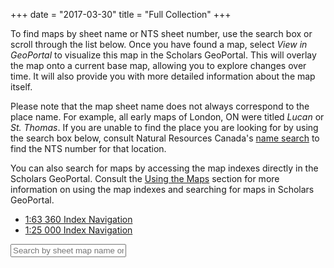 +++
date = "2017-03-30"
title = "Full Collection"
+++

To find maps by sheet name or NTS sheet number, use the search box or scroll through the list below. Once you have found a map, select _View in GeoPortal_ to visualize this map in the Scholars GeoPortal. This will overlay the map onto a current base map, allowing you to explore changes over time. It will also provide you with more detailed information about the map itself.

Please note that the map sheet name does not always correspond to the place name. For example, all early maps of London, ON were titled _Lucan_ or _St. Thomas_. If you are unable to find the place you are looking for by using the search box below, consult Natural Resources Canada's [name search](http://www4.rncan.gc.ca/search-place-names/search) to find the NTS number for that location. 

You can also search for maps by accessing the map indexes directly in the Scholars GeoPortal. Consult the [Using the Maps](../using-maps/) section for more information on using the map indexes and searching for maps in Scholars GeoPortal.

- [1:63 360 Index Navigation](http://geo.scholarsportal.info/#r/details/_uri@=564032357&_add:true)
- [1:25 000 Index Navigation](http://geo.scholarsportal.info/#r/details/_uri@=847590539&_add:true) 


<input placeholder="Search by sheet map name or NTS number" name="Place name search" id="index-filter" type="text" aria-label="Search by sheet map name"/>

<script>
// Import a json file (previously sorted by place name, then year) and display, keeping all of the items with the same place name displayed together

  $.getJSON("../combined_namesort.json", function(json) {

    // Create an array from the json file
    var jsontext = JSON.parse(JSON.stringify(json));
    var lines = '';

    for (var i = 0; i<jsontext.length; i++) {
      var title = jsontext[i].title.replace(/[^a-zA-Z0-9-_]/g, '');

      // if the title for the current item is not the same as the previous one, print the place name
      if (jsontext[ (i===0) ? (jsontext.length-1) : (i-1)].title !== jsontext[i].title) {
        lines += '<div>';
        lines += '<a class="toggle-mapsheets" href="" data-target="' + title + '-section">' + jsontext[i].title + ' <p class="hidden-sheet" aria-hidden="true"> ' + jsontext[i].sheet +'</p></a></div>';
      }

      lines += '<div class="' + title + '-section sheet-item">';
      lines += '<p>Year: ' + jsontext[i].year + ', ';
      lines += 'Sheet no. ' + jsontext[i].sheet + ' |';
      lines += '<a href="http://geo.scholarsportal.info/#r/details/_uri@=' + jsontext[i].fullname + '&_add:true" target="_blank"> View in GeoPortal<i class="fa fa-external-link" aria-hidden="true"></i></a>| ';
      lines += '<a href="https://ocul.on.ca/topomaps/map-images/' + jsontext[i].fullname + '.jpg"> Download image </a></p>';
      lines += '</div>';

      // append the content into the div with the same id
      $(lines).appendTo('#index');

      // reset the lines variable so it isn't duplicated on the next loop
      lines = "";
    }

    // expand to see all sheets when the place name is clicked
    $( '.toggle-mapsheets' ).click(function(e) {
      e.preventDefault();
      var cssClass = $(e.target).data('target');
      $( '.' + cssClass ).toggle();
    });

    // Filter box
    $('#index-filter').keyup(function(){
        var valThis = $(this).val().toLowerCase();
        $('.sheet-item:visible').hide();

      if(valThis == ""){
          $('.toggle-mapsheets').show();
      }

      else {
        $('.toggle-mapsheets').each(function(){
            var text = $(this).text().toLowerCase();
            (text.indexOf(valThis) >= 0) ? $(this).show() : $(this).hide();
        });
      };
    });
  });
</script>

<div id="index"></div>
